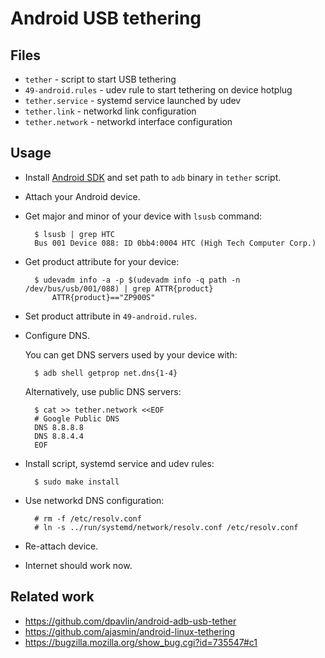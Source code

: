 # Android USB tethering

## Files

* `tether` - script to start USB tethering
* `49-android.rules` - udev rule to start tethering on device hotplug
* `tether.service` - systemd service launched by udev
* `tether.link` - networkd link configuration
* `tether.network` - networkd interface configuration

## Usage

* Install [Android SDK](http://developer.android.com/sdk) and set path to
  `adb` binary in `tether` script.
* Attach your Android device.
* Get major and minor of your device with `lsusb` command:

        $ lsusb | grep HTC
        Bus 001 Device 088: ID 0bb4:0004 HTC (High Tech Computer Corp.)

* Get product attribute for your device:

        $ udevadm info -a -p $(udevadm info -q path -n /dev/bus/usb/001/088) | grep ATTR{product}
            ATTR{product}=="ZP900S"

* Set product attribute in `49-android.rules`.

* Configure DNS.

  You can get DNS servers used by your device with:

        $ adb shell getprop net.dns{1-4}

  Alternatively, use public DNS servers:

        $ cat >> tether.network <<EOF
        # Google Public DNS
        DNS 8.8.8.8
        DNS 8.8.4.4
        EOF

* Install script, systemd service and udev rules:

        $ sudo make install

* Use networkd DNS configuration:

        # rm -f /etc/resolv.conf
        # ln -s ../run/systemd/network/resolv.conf /etc/resolv.conf

* Re-attach device.
* Internet should work now.

## Related work

* https://github.com/dpavlin/android-adb-usb-tether
* https://github.com/ajasmin/android-linux-tethering
* https://bugzilla.mozilla.org/show_bug.cgi?id=735547#c1

